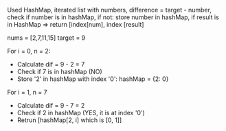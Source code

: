 Used HashMap, iterated list with numbers, difference = target - number, check if number is in hashMap,
if not: store number in hashMap, if result is in HashMap ⇒ return [index[num], index [result]

nums = [2,7,11,15]
target = 9

For i = 0, n = 2:
- Calculate dif = 9 - 2 = 7
- Check if 7 is in hashMap (NO)
- Store '2' in hashMap with index '0': hashMap = {2: 0}

For i = 1, n = 7
- Calculate dif = 9 - 7 = 2
- Check if 2 in hashMap (YES, it is at index '0')
- Retrun [hashMap[2, i] which is [0, 1]]